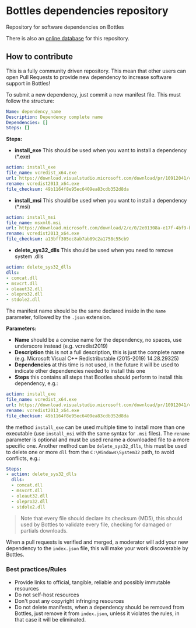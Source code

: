 # Bottles dependencies repository
Repository for software dependencies on Bottles

There is also an [online database](https://usebottles.com/database/dependencies) for this repository.


## How to contribute
This is a fully community driven repository. This mean that other users can open Pull Requests to provide new dependency to increase software support in Bottles!

To submit a new dependency, just commit a new manifest file. This must follow the structure:
```yaml
Name: dependency_name
Description: Dependency complete name
Dependencies: []
Steps: []
```

**Steps:**
- **install_exe** This should be used when you want to install a dependency (*.exe)
```yaml
action: install_exe
file_name: vcredist_x64.exe
url: https://download.visualstudio.microsoft.com/download/pr/10912041/cee5d6bca2ddbcd039da727bf4acb48a/vcredist_x64.exe
rename: vcredist2013_x64.exe
file_checksum: 49b1164f8e95ec6409ea83cdb352d8da
```
  
- **install_msi** This should be used when you want to install a dependency (*.msi)
```yaml
action: install_msi
file_name: msxml6.msi
url: https://download.microsoft.com/download/2/e/0/2e01308a-e17f-4bf9-bf48-161356cf9c81/msxml6.msi
rename: vcredist2013_x64.exe
file_checksum: a13bff305ec8ab7ab89c2a1758c55cb9
```
- **delete_sys32_dlls** This should be used when you need to remove system .dlls
```yaml
action: delete_sys32_dlls
dlls:
- comcat.dll
- msvcrt.dll
- oleaut32.dll
- olepro32.dll
- stdole2.dll

```
The manifest name should be the same declared inside in the `Name` parameter, followed by the `.json` extension.

**Parameters:**

- **Name** should be a concise name for the dependency, no spaces, use underscore instead (e.g. vcredist2019)
- **Description** this is not a full description, this is just the complete name (e.g. Microsoft Visual C++ Redistributable (2015-2019) 14.28.29325)
- **Dependencies** at this time is not used, in the future it will be used to indicate other dependencies needed to install this one
- **Steps** this contains all steps that Bootles should perform to install this dependency, e.g.:
```yaml
action: install_exe
file_name: vcredist_x64.exe
url: https://download.visualstudio.microsoft.com/download/pr/10912041/cee5d6bca2ddbcd039da727bf4acb48a/vcredist_x64.exe
rename: vcredist2013_x64.exe
file_checksum: 49b1164f8e95ec6409ea83cdb352d8da
```
  the method `install_exe` can be used multiple time to install more than one executable (use `install_msi` with the same syntax for `.msi` files). The `rename` parameter is optional and must be used rename a downloaded file to a more specific one. Another method can be `delete_sys32_dlls`, this must be used to delete one or more `dll` from the `C:\Windows\System32` path, to avoid conflicts, e.g.:
```yaml
Steps:
- action: delete_sys32_dlls
  dlls:
  - comcat.dll
  - msvcrt.dll
  - oleaut32.dll
  - olepro32.dll
  - stdole2.dll
```

> Note that every file should declare its checksum (MD5), this should used by Bottles to validate every file, checking for damaged or partials downloads.

When a pull requests is verified and merged, a moderator will add your new dependency to the `index.json` file, this will make your work discoverable by Bottles.

### Best practices/Rules
- Provide links to official, tangible, reliable and possibly immutable resources
- Do not self-host resources
- Don't post any copyright infringing resources
- Do not delete manifests, when a dependency should be removed from Bottles, just remove it from `index.json`, unless it violates the rules, in that case it will be eliminated.
